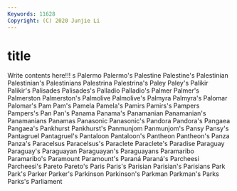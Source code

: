 ```yaml
---
Keywords: 11628
Copyright: (C) 2020 Junjie Li
---
```


# title

Write contents here!!!
s 
Palermo 
Palermo's 
Palestine 
Palestine's 
Palestinian 
Palestinian's
Palestinians 
Palestrina 
Palestrina's 
Paley 
Paley's 
Palikir 
Palikir's 
Palisades 
Palisades's 
Palladio
Palladio's 
Palmer 
Palmer's 
Palmerston 
Palmerston's 
Palmolive 
Palmolive's 
Palmyra 
Palmyra's 
Palomar
Palomar's 
Pam 
Pam's 
Pamela 
Pamela's 
Pamirs 
Pamirs's 
Pampers 
Pampers's 
Pan
Pan's 
Panama 
Panama's 
Panamanian 
Panamanian's 
Panamanians 
Panamas 
Panasonic 
Panasonic's 
Pandora
Pandora's 
Pangaea 
Pangaea's 
Pankhurst 
Pankhurst's 
Panmunjom 
Panmunjom's 
Pansy 
Pansy's 
Pantagruel
Pantagruel's 
Pantaloon 
Pantaloon's 
Pantheon 
Pantheon's 
Panza 
Panza's 
Paracelsus 
Paracelsus's 
Paraclete
Paraclete's 
Paradise 
Paraguay 
Paraguay's 
Paraguayan 
Paraguayan's 
Paraguayans 
Paramaribo 
Paramaribo's 
Paramount
Paramount's 
Paraná 
Paraná's 
Parcheesi 
Parcheesi's 
Pareto 
Pareto's 
Paris 
Paris's 
Parisian
Parisian's 
Parisians 
Park 
Park's 
Parker 
Parker's 
Parkinson 
Parkinson's 
Parkman 
Parkman's
Parks 
Parks's 
Parliament 
